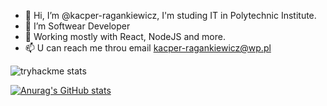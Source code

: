 - 👋 Hi, I’m @kacper-ragankiewicz, I'm studing IT in Polytechnic Institute. 
- 👀 I’m Softwear Developer
- 🌱 Working mostly with React, NodeJS and more. 
- 📫 U can reach me throu email kacper-ragankiewicz@wp.pl

![tryhackme stats](https://raw.githubusercontent.com/<Roko>/<Roko>/master/assets/thm_propic.png)

[![Anurag's GitHub stats](https://github-readme-stats.vercel.app/api?username=kacper-ragankiewicz&theme=gruvbox)](https://github.com/anuraghazra/github-readme-stats)
